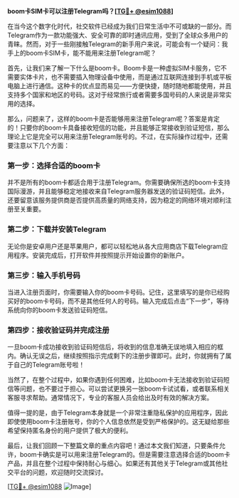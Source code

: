 **boom卡SIM卡可以注册Telegram吗？[[TG💪+ @esim1088](https://t.me/s/esim1088)]**

在当今这个数字化时代，社交软件已经成为我们日常生活中不可或缺的一部分。而Telegram作为一款功能强大、安全可靠的即时通讯应用，受到了全球众多用户的青睐。然而，对于一些刚接触Telegram的新手用户来说，可能会有一个疑问：我手上的boom卡SIM卡，能不能用来注册Telegram呢？

首先，让我们来了解一下什么是boom卡。Boom卡是一种虚拟SIM卡服务，它不需要实体卡片，也不需要插入物理设备中使用，而是通过互联网连接到手机或平板电脑上进行通信。这种卡的优点显而易见——方便快捷，随时随地都能使用，并且支持多个国家和地区的号码。这对于经常旅行或者需要多国号码的人来说是非常实用的选择。

那么，问题来了，这样的boom卡是否能够用来注册Telegram呢？答案是肯定的！只要你的boom卡具备接收短信的功能，并且能够正常接收到验证短信，那么理论上它是完全可以用来注册Telegram账号的。不过，在实际操作过程中，还需要注意以下几个方面：

### 第一步：选择合适的boom卡
并不是所有的boom卡都适合用于注册Telegram。你需要确保所选的boom卡支持国际漫游，并且能够稳定地接收来自Telegram服务器发送的验证码短信。此外，还要留意该服务提供商是否提供高质量的网络支持，因为稳定的网络环境对顺利注册至关重要。

### 第二步：下载并安装Telegram
无论你是安卓用户还是苹果用户，都可以轻松地从各大应用商店下载Telegram应用程序。安装完成后，打开软件并按照提示开始设置你的新账户。

### 第三步：输入手机号码
当进入注册页面时，你需要输入你的boom卡号码。记住，这里填写的是你已经购买好的boom卡号码，而不是其他任何人的号码。输入完成后点击“下一步”，等待系统向你的boom卡发送验证码短信。

### 第四步：接收验证码并完成注册
一旦boom卡成功接收到验证码短信后，将收到的信息准确无误地填入相应的框内。确认无误之后，继续按照指示完成剩下的注册步骤即可。此时，你就拥有了属于自己的Telegram账号啦！

当然了，在整个过程中，如果你遇到任何困难，比如boom卡无法接收到验证码短信等问题，也不要过于担心。可以尝试更换另一张boom卡试试看，或者联系相关客服寻求帮助。通常情况下，专业的客服人员会给出及时有效的解决方案。

值得一提的是，由于Telegram本身就是一个非常注重隐私保护的应用程序，因此即使使用boom卡注册账号，你的个人信息依然是受到严格保护的。这无疑给那些希望保持匿名身份的用户提供了极大的便利。

最后，让我们回顾一下整篇文章的重点内容吧！通过本文我们知道，只要条件允许，boom卡确实是可以用来注册Telegram的。但是需要注意选择合适的boom卡产品，并且在整个过程中保持耐心与细心。如果还有其他关于Telegram或其他社交平台的问题，欢迎随时交流探讨。

[[TG💪+ @esim1088](https://t.me/s/esim1088) ![Image](https://i.postimg.cc/4NQfJmqS/Snipaste-2025-05-13-00-14-12.png)]